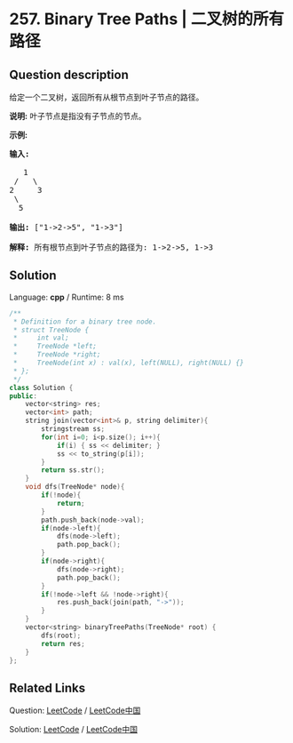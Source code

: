 # 257. Binary Tree Paths | 二叉树的所有路径

## Question description

<!--If you want to use the English description, use <p>Given a binary tree, return all root-to-leaf paths.</p>

<p><strong>Note:</strong>&nbsp;A leaf is a node with no children.</p>

<p><strong>Example:</strong></p>

<pre>
<strong>Input:</strong>

   1
 /   \
2     3
 \
  5

<strong>Output:</strong> [&quot;1-&gt;2-&gt;5&quot;, &quot;1-&gt;3&quot;]

<strong>Explanation:</strong> All root-to-leaf paths are: 1-&gt;2-&gt;5, 1-&gt;3
</pre> instead-->
<p>给定一个二叉树，返回所有从根节点到叶子节点的路径。</p>

<p><strong>说明:</strong>&nbsp;叶子节点是指没有子节点的节点。</p>

<p><strong>示例:</strong></p>

<pre><strong>输入:</strong>

   1
 /   \
2     3
 \
  5

<strong>输出:</strong> [&quot;1-&gt;2-&gt;5&quot;, &quot;1-&gt;3&quot;]

<strong>解释:</strong> 所有根节点到叶子节点的路径为: 1-&gt;2-&gt;5, 1-&gt;3</pre>




## Solution

Language: **cpp**  /  Runtime: 8 ms

```cpp
/**
 * Definition for a binary tree node.
 * struct TreeNode {
 *     int val;
 *     TreeNode *left;
 *     TreeNode *right;
 *     TreeNode(int x) : val(x), left(NULL), right(NULL) {}
 * };
 */
class Solution {
public:
    vector<string> res;
    vector<int> path;
    string join(vector<int>& p, string delimiter){
        stringstream ss;
        for(int i=0; i<p.size(); i++){
            if(i) { ss << delimiter; }
            ss << to_string(p[i]);
        }
        return ss.str();
    }
    void dfs(TreeNode* node){
        if(!node){
            return;
        }
        path.push_back(node->val);
        if(node->left){
            dfs(node->left);
            path.pop_back();
        }
        if(node->right){
            dfs(node->right);
            path.pop_back();
        }
        if(!node->left && !node->right){
            res.push_back(join(path, "->"));
        }
    }
    vector<string> binaryTreePaths(TreeNode* root) {
        dfs(root);
        return res;
    }
};
```



## Related Links

Question: [LeetCode](https://leetcode.com/problems/binary-tree-paths/description/)  /  [LeetCode中国](https://leetcode-cn.com/problems/binary-tree-paths/description/)

Solution: [LeetCode](https://leetcode.com/articles/binary-tree-paths/)  /  [LeetCode中国](https://leetcode-cn.com/articles/binary-tree-paths/)
